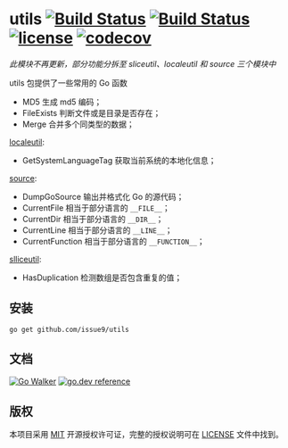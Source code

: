 utils
[![Build Status](https://img.shields.io/endpoint.svg?url=https%3A%2F%2Factions-badge.atrox.dev%2Fissue9%2Futils%2Fbadge%3Fref%3Dmaster&style=flat)](https://actions-badge.atrox.dev/issue9/utils/goto?ref=master)
[![Build Status](https://travis-ci.org/issue9/utils.svg?branch=master)](https://travis-ci.org/issue9/utils)
[![license](https://img.shields.io/badge/license-MIT-brightgreen.svg?style=flat)](https://opensource.org/licenses/MIT)
[![codecov](https://codecov.io/gh/issue9/utils/branch/master/graph/badge.svg)](https://codecov.io/gh/issue9/utils)
======

*此模块不再更新，部分功能分拆至 sliceutil、localeutil 和 source 三个模块中*


utils 包提供了一些常用的 Go 函数

- MD5 生成 md5 编码；
- FileExists 判断文件或是目录是否存在；
- Merge 合并多个同类型的数据；

[localeutil](https://github.com/issue9/localeutil):

- GetSystemLanguageTag 获取当前系统的本地化信息；

[source](https://github.com/issue9/source):

- DumpGoSource 输出并格式化 Go 的源代码；
- CurrentFile 相当于部分语言的 `__FILE__`；
- CurrentDir 相当于部分语言的 `__DIR__`；
- CurrentLine 相当于部分语言的 `__LINE__`；
- CurrentFunction 相当于部分语言的 `__FUNCTION__`；

[slliceutil](https://github.com/issue9/sliceutil):

- HasDuplication 检测数组是否包含重复的值；

安装
----

```shell
go get github.com/issue9/utils
```

文档
----

[![Go Walker](http://gowalker.org/api/v1/badge)](http://gowalker.org/github.com/issue9/utils)
[![go.dev reference](https://img.shields.io/badge/go.dev-reference-007d9c?logo=go&logoColor=white&style=flat-square)](https://pkg.go.dev/github.com/issue9/utils)

版权
----

本项目采用 [MIT](http://opensource.org/licenses/MIT) 开源授权许可证，完整的授权说明可在 [LICENSE](LICENSE) 文件中找到。
